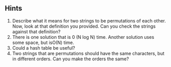 ## Hints
1. Describe what it means for two strings to be permutations of each other. Now, look at
   that definition you provided. Can you check the strings against that definition?
2. There is one solution that is 0 (N log N) time. Another solution uses some space, but
   isO(N) time.
3. Could a hash table be useful?
4. Two strings that are permutations should have the same characters, but in different
   orders. Can you make the orders the same?